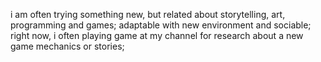i am often trying something new, but related about storytelling, art, programming and games;
adaptable with new environment and sociable; right now, i often playing game at my channel for research about a new game mechanics or stories;

